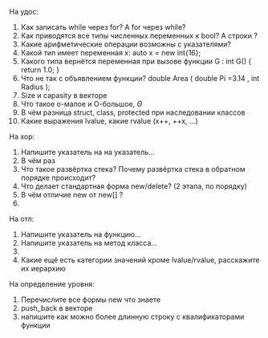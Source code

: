 На удос:
1. Как записать while через for? А for через while?
2. Как приводятся все типы численных переменных к bool? А  строки ?
3. Какие арифметические операции возможны с указателями?
4. Какой тип имеет переменная x: auto x = new int{16};
5. Какого типа вернётся переменная при вызове функции G : int G() { return 1.0; }
6. Что не так с объявлением функции? double Area ( double Pi =3.14 , int Radius );
7. Size и capasity в векторе
8. Что такое о-малое и О-большое, $\Theta$
9. В чём разница struct, class, protected при наследовании классов
10. Какие выражения lvalue, какие rvalue (x++, ++x, ...)

На хор:
1. Напишите указатель на на указатель... 
2. В чём раз
3. Что такое развёртка стека? Почему развёртка стека в обратном порядке происходит? 
4. Что делает стандартная форма new/delete? (2 этапа, по порядку)
5. В чём отличие new от new[] ?
6.

На отл:
1. Напишите указатель на функцию...
2. Напишите указатель на метод класса...
3. 
4. Какие ещё есть категории значений кроме lvalue/rvalue, расскажите их иерархию

На определение уровня:
1. Перечислите все формы new что знаете
2. push_back в векторе
3. напишите как можно более длинную строку с квалификаторами функции
